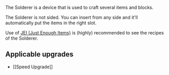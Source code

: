 The Solderer is a device that is used to craft several items and blocks.

The Solderer is not sided. You can insert from any side and it'll automatically put the items in the right slot.

Use of [JEI (Just Enough Items)](https://minecraft.curseforge.com/projects/jei) is (highly) recommended to see the recipes of the Solderer.

## Applicable upgrades
- [[Speed Upgrade]]